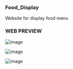 ### Food_Display
Website for display food menu

### WEB PREVIEW

![image](https://user-images.githubusercontent.com/104220305/194709605-17cfb02b-e6b5-4670-8803-99396d6deae9.png)


![image](https://user-images.githubusercontent.com/104220305/194709514-9f22eba6-1838-4d10-af93-e5ac3d5769a0.png)


![image](https://user-images.githubusercontent.com/104220305/194709548-bea6629c-634d-49a0-aee5-ad6124194e8e.png)
